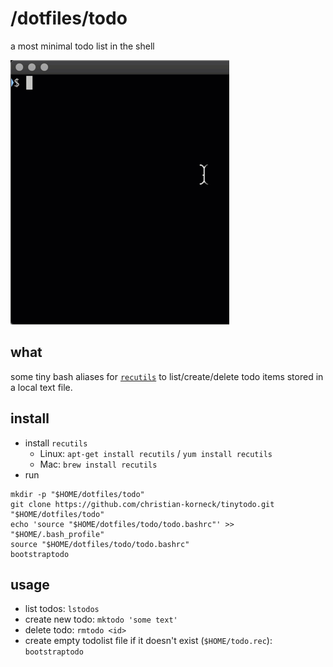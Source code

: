# /dotfiles/todo

a most minimal todo list in the shell

 ![todo](todo.gif "todo")

## what
some tiny bash aliases for [`recutils`](https://www.gnu.org/software/recutils/) to list/create/delete todo items stored in a local text file.

## install

- install `recutils`
  - Linux: `apt-get install recutils` / `yum install recutils`
  - Mac: `brew install recutils`
- run

```
mkdir -p "$HOME/dotfiles/todo"
git clone https://github.com/christian-korneck/tinytodo.git "$HOME/dotfiles/todo"
echo 'source "$HOME/dotfiles/todo/todo.bashrc"' >> "$HOME/.bash_profile"
source "$HOME/dotfiles/todo/todo.bashrc"
bootstraptodo
```

   ## usage

   - list todos: `lstodos`
   - create new todo: `mktodo 'some text'`
   - delete todo: `rmtodo <id>`
   - create empty todolist file if it doesn't exist (`$HOME/todo.rec`): `bootstraptodo`

  
